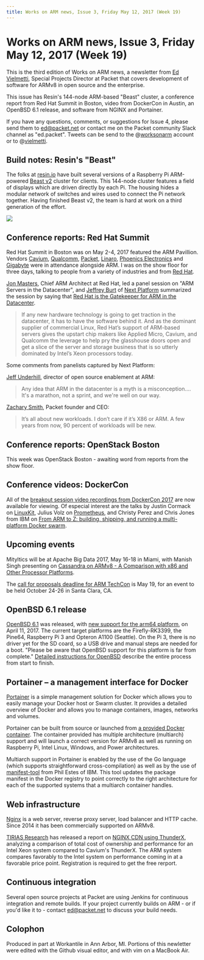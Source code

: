 ```yaml
---
title: Works on ARM news, Issue 3, Friday May 12, 2017 (Week 19)
---
```


# Works on ARM news, Issue 3, Friday May 12, 2017 (Week 19)

This is the third edition of Works on ARM news, a newsletter
from [Ed Vielmetti], Special Projects Director at Packet that covers development of
software for ARMv8 in open source and the enterprise.

[Ed Vielmetti]:https://www.packet.net/about/ed-vielmetti/

This issue has Resin's 144-node ARM-based "Beast" cluster, a
conference report from Red Hat Summit in Boston, video from
DockerCon in Austin, an OpenBSD 6.1 release, and software
from NGINX and Portainer.

If you have any questions, comments, or suggestions for Issue 4, please 
send them to ed@packet.net or contact me on the Packet community Slack
channel as "ed.packet". Tweets can be send to the @[worksonarm] account
or to @[vielmetti].

[worksonarm]:https://twitter.com/worksonarm
[vielmetti]:https://twitter.com/vielmetti

## Build notes: Resin's "Beast"

The folks at [resin.io] have built several versions of
a Raspberry Pi ARM-powered [Beast v2] cluster for clients.
This 144-node cluster features a field of displays which
are driven directly by each Pi. The housing hides a modular
network of switches and wires used to connect the Pi network
together. Having finished Beast v2, the team is hard at
work on a third generation of the effort.

[resin.io]:http://resin.io
[Beast v2]:https://resin.io/blog/the-evolution-of-the-beast-continues/

<img src="https://resin.io/blog/content/images/2017/01/MwI7plt.jpg"/>

## Conference reports: Red Hat Summit

Red Hat Summit in Boston was on May 2-4, 2017 featured the ARM Pavillion.
Vendors [Cavium], [Qualcomm], [Packet], [Linaro], [Phoenics Electronics] and [Gigabyte]
were in attendance alongside ARM. I was on the show floor for three days,
talking to people from a variety of industries and from [Red Hat].

[Cavium]:http://cavium.com/
[Qualcomm]:https://www.qualcomm.com/
[Packet]:http://www.packet.net
[Linaro]:https://www.linaro.org/
[Phoenics Electronics]:https://www.phoenicselectronics.com/
[Gigabyte]:http://www.gigabyte.us/
[Red Hat]:http://redhat.com

[Jon Masters], Chief ARM Architect at Red Hat, led a panel session on "ARM Servers
in the Datacenter", and [Jeffrey Burt] of [Next Platform] summarized the session
by saying that [Red Hat is the Gatekeeper for ARM in the Datacenter].

[Jon Masters]:http://www.jonmasters.org/
[Jeffrey Burt]:https://www.nextplatform.com/2017/02/01/veteran-journalist-jeffrey-burt-joins-next-platform-senior-editor/
[Next Platform]:https://www.nextplatform.com
[Red Hat is the Gatekeeper for ARM in the Datacenter]:https://www.nextplatform.com/2017/05/05/red-hat-gatekeeper-arm-datacenter/

> If any new hardware technology is going to get traction in the
datacenter, it has to have the software behind it. And as the
dominant supplier of commercial Linux, Red Hat’s support of ARM-based
servers gives the upstart chip makers like Applied Micro, Cavium,
and Qualcomm the leverage to help pry the glasshouse doors open and
get a slice of the server and storage business that is so utterly
dominated by Intel’s Xeon processors today.

Some comments from panelists captured by Next Platform:

[Jeff Underhill], director of open source enablement at ARM: 

> Any idea that ARM in the datacenter is a myth is a misconception....
It's a marathon, not a sprint, and we're well on our way.

[Jeff Underhill]:https://twitter.com/JeffUnderhill

[Zachary Smith], Packet founder and CEO:

> It’s all about new workloads. I don’t care if it’s X86 or ARM. A
few years from now, 90 percent of workloads will be new.

[Zachary Smith]:https://www.packet.net/about/zachary-smith/

## Conference reports: OpenStack Boston

This week was OpenStack Boston - awaiting word from reports from the
show floor.

## Conference videos: DockerCon

All of the [breakout session video recordings from DockerCon 2017] are
now available for viewing. Of especial interest are the talks
by Justin Cormack on [LinuxKit], Julius Volz on
[Prometheus], and Christy Perez and Chris Jones from IBM
on [From ARM to Z: building, shipping, and running a multi-platform Docker swarm].

[breakout session video recordings from DockerCon 2017]:https://blog.docker.com/2017/05/dockercon-2017-session-videos-now-live/
[LinuxKit]:https://www.youtube.com/watch?v=FEtVxwsCUBY
[Prometheus]:https://www.youtube.com/watch?v=PDxcEzu62jk
[From ARM to Z: building, shipping, and running a multi-platform Docker swarm]:https://www.youtube.com/watch?v=nrBYUw1Pz5I

## Upcoming events

Mityltics will be at Apache Big Data 2017, May 16-18 in Miami, 
with Manish Singh presenting on 
[Cassandra on ARMv8 - A Comparison with x86 and Other Processor Platforms](https://apachebigdata2017.sched.com/event/9zsr/cassandra-on-armv8-a-comparison-with-x86-and-other-processor-platforms-manish-singh-mitylytics).

[Apache Big Data 2017]:https://apachebigdata2017.sched.com

The [call for proposals deadline for ARM TechCon](http://www.armtechcon.com/arm-techcon-2017-call-for-proposals-now-open/) is May 19,
for an event to be held October 24-26 in Santa Clara, CA.

## OpenBSD 6.1 release

[OpenBSD 6.1] was released, with [new support for the arm64 platform], 
on April 11, 2017. The current target platforms are the Firefly-RK3399,
the Pine64, Raspberry Pi 3 and Opteron A1100 (Seattle). On the Pi 3,
there is no driver yet for the SD coard, so a USB drive and manual
steps are needed for a boot. "Please be aware that OpenBSD support 
for this platform is far from complete." [Detailed instructions for OpenBSD]
describe the entire process from start to finish.

[OpenBSD 6.1]:https://www.openbsd.org/61.html
[new support for the arm64 platform]:https://www.openbsd.org/arm64.html
[Detailed instructions for OpenBSD]:https://ftp.openbsd.org/pub/OpenBSD/snapshots/arm64/INSTALL.arm64

## Portainer – a management interface for Docker

[Portainer] is a simple management solution for Docker which allows
you to easily manage your Docker host or Swarm cluster. It provides
a detailed overview of Docker and allows you to manage containers,
images, networks and volumes.

[Portainer]:http://portainer.io

Portainer can be built from source or launched from 
[a provided Docker container]. The container provided has multiple 
architecture (multiarch) support and will 
launch a correct version for ARMv8 as well as
running on Raspberry Pi, Intel Linux, Windows, and Power architectures.

[a provided Docker container]:https://hub.docker.com/r/portainer/portainer/

Multiarch support in Portainer is enabled by the use
of the Go language (which supports straightforward
cross-compilation) as well as by the use of 
[manifest-tool] from Phil Estes of IBM. This tool
updates the package manifest in the Docker registry to
point correctly to the right architecture for each of
the supported systems that a multiarch container handles.

[manifest-tool]:https://github.com/estesp/manifest-tool

## Web infrastructure

[Nginx] is a web server, reverse proxy server, load balancer and
HTTP cache. Since 2014 it has been commercially supported on ARMv8.

[Nginx]:http://www.nginx.com

[TIRIAS Research] has released a report on [NGINX CDN using ThunderX],
analyzing a comparison of total cost of ownership and performance
for an Intel Xeon system compared to Cavium's ThunderX.  The ARM
system compares favorably to the Intel system on performance coming
in at a favorable price point. Registration is required to get the
free rerport.

[TIRIAS Research]:http://www.tiriasresearch.com
[NGINX CDN using ThunderX]:http://www.tiriasresearch.com/downloads/nginx-cdn-using-thunderx/

## Continuous integration

Several open source projects at Packet are using Jenkins
for continuous integration and remote builds. If your project
currently builds on ARM - or if you'd like it to - contact
ed@packet.net to discuss your build needs.

## Colophon

Produced in part at Workantile in Ann Arbor, MI.
Portions of this newletter were edited with the Github visual editor, and with
vim on a MacBook Air.
